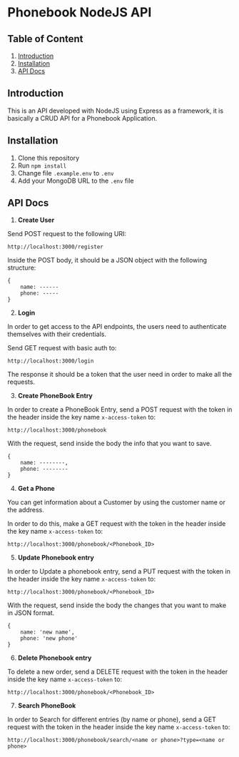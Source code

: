 # Phonebook NodeJS API

## Table of Content

1. [Introduction](#introduction)
2. [Installation](#installation)
3. [API Docs](#api_docs)

## Introduction <a name="introduction"></a>

This is an API developed with NodeJS using Express as a framework, it is basically a CRUD API for a Phonebook Application.

## Installation <a name="installation"></a>

1. Clone this repository
2. Run ```npm install```
3. Change file ```.example.env``` to ```.env```
4. Add your MongoDB URL to the ```.env``` file

## API Docs <a name="api_docs"></a>

1. **Create User**

Send POST request to the following URI:
```
http://localhost:3000/register
```

Inside the POST body, it should be a JSON object with the following structure:

```
{
    name: ------
    phone: -----
}
```

2. **Login**

In order to get access to the API endpoints, the users need to authenticate themselves with their credentials.

Send GET request with basic auth to:
```
http://localhost:3000/login
```
The response it should be a token that the user need in order to make all the requests.

3. **Create PhoneBook Entry**

In order to create a PhoneBook Entry, send a POST request with the token in the header inside the key name ```x-access-token``` to:

```
http://localhost:3000/phonebook
```

With the request, send inside the body the info that you want to save.

```
{
    name: --------,
    phone: --------
}
```

4. **Get a Phone**

You can get information about a Customer by using the customer name or the address.

In order to do this, make a GET request with the token in the header inside the key name ```x-access-token``` to:

```
http://localhost:3000/phonebook/<Phonebook_ID>
```

5. **Update Phonebook entry**

In order to Update a phonebook entry, send a PUT request with the token in the header inside the key name ```x-access-token``` to:

```
http://localhost:3000/phonebook/<Phonebook_ID>
```

With the request, send inside the body the changes that you want to make in JSON format.

```
{
    name: 'new name',
    phone: 'new phone'
}
```

6. **Delete Phonebook entry**

To delete a new order, send a DELETE request with the token in the header inside the key name ```x-access-token``` to:

```
http://localhost:3000/phonebook/<Phonebook_ID>
```

7. **Search PhoneBook**

In order to Search for different entries (by name or phone), send a GET request with the token in the header inside the key name ```x-access-token``` to:

```
http://localhost:3000/phonebook/search/<name or phone>?type=<name or phone>
```